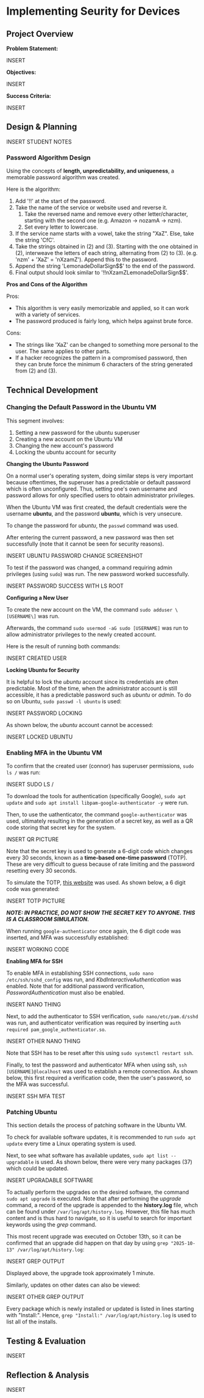 # Implementing Seurity for Devices

## Project Overview

**Problem Statement:**

INSERT

**Objectives:**

INSERT

**Success Criteria:**

INSERT

## Design & Planning

INSERT STUDENT NOTES

### Password Algorithm Design

Using the concepts of **length, unpredictability, and uniqueness**, a memorable password algorithm was created.

Here is the algorithm:

1. Add '!!' at the start of the password.
2. Take the name of the service or website used and reverse it.
    1. Take the reversed name and remove every other letter/character, starting with the second one (e.g. Amazon -> nozamA -> nzm).
    2. Set every letter to lowercase.
3. If the service name starts with a vowel, take the string "XaZ". Else, take the string 'CfC'.
4. Take the strings obtained in (2) and (3). Starting with the one obtained in (2), interweave the letters of each string, alternating from (2) to (3). (e.g. 'nzm' + 'XaZ' = 'nXzamZ'). Append this to the password.
5. Append the string 'LemonadeDollarSign$$' to the end of the password.
6. Final output should look similar to '!!nXzamZLemonadeDollarSign$$'.

**Pros and Cons of the Algorithm**

Pros:

- This algorithm is very easily memorizable and applied, so it can work with a variety of services.
- The password produced is fairly long, which helps against brute force.

Cons:

- The strings like 'XaZ' can be changed to something more personal to the user. The same applies to other parts.
- If a hacker recognizes the pattern in a compromised password, then they can brute force the minimum 6 characters of the string generated from (2) and (3).

## Technical Development

### Changing the Default Password in the Ubuntu VM

This segment involves:

1. Setting a new password for the ubuntu superuser
2. Creating a new account on the Ubuntu VM
3. Changing the new account's password
4. Locking the ubuntu account for security

**Changing the Ubuntu Password**

On a normal user's operating system, doing similar steps is very important because oftentimes, the superuser has a predictable or default password which is often unconfigured. Thus, setting one's own username and password allows for only specified users to obtain administrator privileges.

When the Ubuntu VM was first created, the default credentials were the username **ubuntu**, and the password **ubuntu**, which is very unsecure.

To change the password for *ubuntu*, the `passwd` command was used.

After entering the current password, a new password was then set successfully (note that it cannot be seen for security reasons).

INSERT UBUNTU PASSWORD CHANGE SCREENSHOT

To test if the password was changed, a command requiring admin privileges (using `sudo`) was run. The new password worked successfully.

INSERT PASSWORD SUCCESS WITH LS ROOT

**Configuring a New User**

To create the new account on the VM, the command `sudo adduser \[USERNAME\]` was run.

Afterwards, the command `sudo usermod -aG sudo [USERNAME]` was run to allow administrator privileges to the newly created account.

Here is the result of running both commands:

INSERT CREATED USER

**Locking Ubuntu for Security**

It is helpful to lock the *ubuntu* account since its credentials are often predictable. Most of the time, when the administrator account is still accessible, it has a predictable password such as *ubuntu* or *admin*. To do so on Ubuntu, `sudo passwd -l ubuntu` is used:

INSERT PASSWORD LOCKING

As shown below, the *ubuntu* account cannot be accessed:

INSERT LOCKED UBUNTU

### Enabling MFA in the Ubuntu VM

To confirm that the created user (connor) has superuser permissions, `sudo ls /` was run:

INSERT SUDO LS /

To download the tools for authentication (specifically Google), `sudo apt update` and `sudo apt install libpam-google-authenticator -y` were run.

Then, to use the uathenticator, the command `google-authenticator` was used, ultimately resulting in the generation of a secret key, as well as a QR code storing that secret key for the system.

INSERT QR PICTURE

Note that the secret key is used to generate a 6-digit code which changes every 30 seconds, known as a **time-based one-time password** (TOTP). These are very difficult to guess because of rate limiting and the password resetting every 30 seconds.

To simulate the TOTP, [this website](https://totp.danhersam.com) was used. As shown below, a 6 digit code was generated:

INSERT TOTP PICTURE

***NOTE: IN PRACTICE, DO NOT SHOW THE SECRET KEY TO ANYONE. THIS IS A CLASSROOM SIMULATION.***

When running `google-authenticator` once again, the 6 digit code was inserted, and MFA was successfully established:

INSERT WORKING CODE

**Enabling MFA for SSH**

To enable MFA in establishing SSH connections, `sudo nano /etc/ssh/sshd_config` was run, and *KbdInteractiveAuthentication* was enabled. Note that for additional password verification, *PasswordAuthentication* must also be enabled.

INSERT NANO THING

Next, to add the authenticator to SSH verification, `sudo nano/etc/pam.d/sshd` was run, and authenticator verification was required by inserting `auth required pam_google_authenticator.so`.

INSERT OTHER NANO THING

Note that SSH has to be reset after this using `sudo systemctl restart ssh`.

Finally, to test the password and authenticator MFA when using ssh, `ssh [USERNAME]@localhost` was used to establish a remote connection. As shown below, this first required a verification code, then the user's password, so the MFA was successful.

INSERT SSH MFA TEST

### Patching Ubuntu

This section details the process of patching software in the Ubuntu VM.

To check for available software updates, it is recommended to run `sudo apt update` every time a Linux operating system is used.

Next, to see what software has available updates, `sudo apt list --upgradable` is used. As shown below, there were very many packages (37) which could be updated.

INSERT UPGRADABLE SOFTWARE

To actually perform the upgrades on the desired software, the command `sudo apt upgrade` is executed. Note that after performing the *upgrade* command, a record of the upgrade is appended to the **history.log** file, whch can be found under `/var/log/apt/history.log`. However, this file has much content and is thus hard to navigate, so it is useful to search for important keywords using the *grep* command.

This most recent upgrade was executed on October 13th, so it can be confirmed that an upgrade did happen on that day by using `grep "2025-10-13" /var/log/apt/history.log`:

INSERT GREP OUTPUT

Displayed above, the upgrade took approximately 1 minute.

Similarly, updates on other dates can also be viewed:

INSERT OTHER GREP OUTPUT

Every package which is newly installed or updated is listed in lines starting with "Install:". Hence, `grep "Install:" /var/log/apt/history.log` is used to list all of the installs.

## Testing & Evaluation

INSERT

## Reflection & Analysis

INSERT